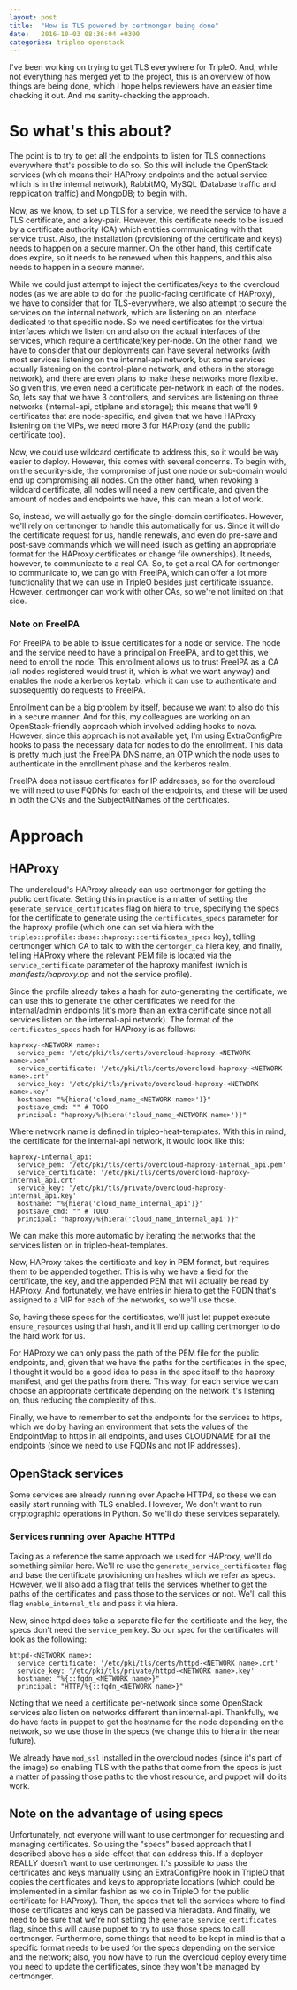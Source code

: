 ```yaml
---
layout: post
title:  "How is TLS powered by certmonger being done"
date:   2016-10-03 08:36:04 +0300
categories: tripleo openstack
---
```


I've been working on trying to get TLS everywhere for TripleO. And, while not
everything has merged yet to the project, this is an overview of how things are
being done, which I hope helps reviewers have an easier time checking it out.
And me sanity-checking the approach.

# So what's this about?

The point is to try to get all the endpoints to listen for TLS connections
everywhere that's possible to do so. So this will include the OpenStack
services (which means their HAProxy endpoints and the actual service which is
in the internal network), RabbitMQ, MySQL (Database traffic and repplication
traffic) and MongoDB; to begin with.

Now, as we know, to set up TLS for a service, we need the service to have a TLS
certificate, and a key-pair. However, this certificate needs to be issued by a
certificate authority (CA) which entities communicating with that service
trust. Also, the installation (provisioning of the certificate and keys) needs
to happen on a secure manner. On the other hand, this certificate does expire,
so it needs to be renewed when this happens, and this also needs to happen in a
secure manner.

While we could just attempt to inject the certificates/keys to the overcloud
nodes (as we are able to do for the public-facing certificate of HAProxy), we
have to consider that for TLS-everywhere, we also attempt to secure the
services on the internal network, which are listening on an interface dedicated
to that specific node. So we need certificates for the virtual interfaces which
we listen on and also on the actual interfaces of the services, which require a
certificate/key per-node. On the other hand, we have to consider that our
deployments can have several networks (with most services listening on the
internal-api network, but some services actually listening on the control-plane
network, and others in the storage network), and there are even plans to make
these networks more flexible. So given this, we even need a certificate
per-network in each of the nodes. So, lets say that we have 3 controllers, and
services are listening on three networks (internal-api, ctlplane and storage);
this means that we'll 9 certificates that are node-specific, and given that we
have HAProxy listening on the VIPs, we need more 3 for HAProxy (and the public
certificate too).

Now, we could use wildcard certificate to address this, so it would be way
easier to deploy. However, this comes with several concerns. To begin with, on
the security-side, the compromise of just one node or sub-domain would end up
compromising all nodes. On the other hand, when revoking a wildcard
certificate, all nodes will need a new certificate, and given the amount of
nodes and endpoints we have, this can mean a lot of work.

So, instead, we will actually go for the single-domain certificates. However,
we'll rely on certmonger to handle this automatically for us. Since it will do
the certificate request for us, handle renewals, and even do pre-save and
post-save commands which we will need (such as getting an appropriate format
for the HAProxy certificates or change file ownerships). It needs, however, to
communicate to a real CA. So, to get a real CA for certmonger to communicate
to, we can go with FreeIPA, which can offer a lot more functionality that we
can use in TripleO besides just certificate issuance. However, certmonger can
work with other CAs, so we're not limited on that side.

### Note on FreeIPA

For FreeIPA to be able to issue certificates for a node or service. The node
and the service need to have a principal on FreeIPA, and to get this, we need
to enroll the node. This enrollment allows us to trust FreeIPA as a CA (all
nodes registered would trust it, which is what we want anyway) and enables the
node a kerberos keytab, which it can use to authenticate and subsequently do
requests to FreeIPA.

Enrollment can be a big problem by itself, because we want to also do this in a
secure manner. And for this, my colleagues are working on an
OpenStack-friendly approach which involved adding hooks to nova. However, since
this approach is not available yet, I'm using ExtraConfigPre hooks to pass the
necessary data for nodes to do the enrollment. This data is pretty much just
the FreeIPA DNS name, an OTP which the node uses to authenticate in the
enrollment phase and the kerberos realm.

FreeIPA does not issue certificates for IP addresses, so for the overcloud we
will need to use FQDNs for each of the endpoints, and these will be used in
both the CNs and the SubjectAltNames of the certificates.

# Approach

## HAProxy

The undercloud's HAProxy already can use certmonger for getting the public
certificate. Setting this in practice is a matter of setting the
``generate_service_certificates`` flag on hiera to ``true``, specifying the
specs for the certificate to generate using the ``certificates_specs``
parameter for the haproxy profile (which one can set via hiera with the
``tripleo::profile::base::haproxy::certificates_specs`` key), telling
certmonger which CA to talk to with the ``certonger_ca`` hiera key, and
finally, telling HAProxy where the relevant PEM file is located via the
``service_certificate`` parameter of the haproxy manifest (which is
_manifests/haproxy.pp_ and not the service profile).

Since the profile already takes a hash for auto-generating the certificate, we
can use this to generate the other certificates we need for the internal/admin
endpoints (it's more than an extra certificate since not all services listen on
the internal-api network). The format of the ``certificates_specs`` hash for
HAProxy is as follows:

    haproxy-<NETWORK name>:
      service_pem: '/etc/pki/tls/certs/overcloud-haproxy-<NETWORK name>.pem'
      service_certificate: '/etc/pki/tls/certs/overcloud-haproxy-<NETWORK name>.crt'
      service_key: '/etc/pki/tls/private/overcloud-haproxy-<NETWORK name>.key'
      hostname: "%{hiera('cloud_name_<NETWORK name>')}"
      postsave_cmd: "" # TODO
      principal: "haproxy/%{hiera('cloud_name_<NETWORK name>')}"

Where network name is defined in tripleo-heat-templates. With this in mind, the
certificate for the internal-api network, it would look like this:

    haproxy-internal_api:
      service_pem: '/etc/pki/tls/certs/overcloud-haproxy-internal_api.pem'
      service_certificate: '/etc/pki/tls/certs/overcloud-haproxy-internal_api.crt'
      service_key: '/etc/pki/tls/private/overcloud-haproxy-internal_api.key'
      hostname: "%{hiera('cloud_name_internal_api')}"
      postsave_cmd: "" # TODO
      principal: "haproxy/%{hiera('cloud_name_internal_api')}"

We can make this more automatic by iterating the networks that the services
listen on in tripleo-heat-templates.

Now, HAProxy takes the certificate and key in PEM format, but requires them to
be appended together. This is why we have a field for the certificate, the key,
and the appended PEM that will actually be read by HAProxy. And fortunately,
we have entries in hiera to get the FQDN that's assigned to a VIP for each of
the networks, so we'll use those.

So, having these specs for the certificates, we'll just let puppet execute
``ensure_resources`` using that hash, and it'll end up calling certmonger to do
the hard work for us.

For HAProxy we can only pass the path of the PEM file for the public
endpoints, and, given that we have the paths for the certificates in the spec,
I thought it would be a good idea to pass in the spec itself to the haproxy
manifest, and get the paths from there. This way, for each service we can
choose an appropriate certificate depending on the network it's listening on,
thus reducing the complexity of this.

Finally, we have to remember to set the endpoints for the services to https,
which we do by having an environment that sets the values of the EndpointMap to
https in all endpoints, and uses CLOUDNAME for all the endpoints (since we need
to use FQDNs and not IP addresses).

## OpenStack services

Some services are already running over Apache HTTPd, so these we can easily
start running with TLS enabled. However, We don't want to run cryptographic
operations in Python. So we'll do these services separately.

### Services running over Apache HTTPd

Taking as a reference the same approach we used for HAProxy, we'll do something
similar here. We'll re-use the `generate_service_certificates` flag and base
the certificate provisioning on hashes which we refer as specs. However,
we'll also add a flag that tells the services whether to get the paths of the
certificates and pass those to the services or not. We'll call this flag
`enable_internal_tls` and pass it via hiera.

Now, since httpd does take a separate file for the certificate and the
key, the specs don't need the `service_pem` key. So our spec for the
certificates will look as the following:

    httpd-<NETWORK name>:
      service_certificate: '/etc/pki/tls/certs/httpd-<NETWORK name>.crt'
      service_key: '/etc/pki/tls/private/httpd-<NETWORK name>.key'
      hostname: "%{::fqdn_<NETWORK name>}"
      principal: "HTTP/%{::fqdn_<NETWORK name>}"

Noting that we need a certificate per-network since some OpenStack services
also listen on networks different than internal-api. Thankfully, we do have
facts in puppet to get the hostname for the node depending on the network, so
we use those in the specs (we change this to hiera in the near future).

We already have `mod_ssl` installed in the overcloud nodes (since it's part of
the image) so enabling TLS with the paths that come from the specs is just a
matter of passing those paths to the vhost resource, and puppet will do its
work.

## Note on the advantage of using specs

Unfortunately, not everyone will want to use certmonger for requesting and
managing certificates. So using the "specs" based approach that I described
above has a side-effect that can address this. If a deployer REALLY doesn't
want to use certmonger. It's possible to pass the certificates and keys
manually using an ExtraConfigPre hook in TripleO that copies the certificates
and keys to appropriate locations (which could be implemented in a similar
fashion as we do in TripleO for the public certificate for HAProxy). Then, the
specs that tell the services where to find those certificates and keys can be
passed via hieradata. And finally, we need to be sure that we're not setting
the `generate_service_certificates` flag, since this will cause puppet to try
to use those specs to call certmonger. Furthermore, some things that need to be
kept in mind is that a specific format needs to be used for the specs depending
on the service and the network; also, you now have to run the overcloud deploy
every time you need to update the certificates, since they won't be managed by
certmonger.
